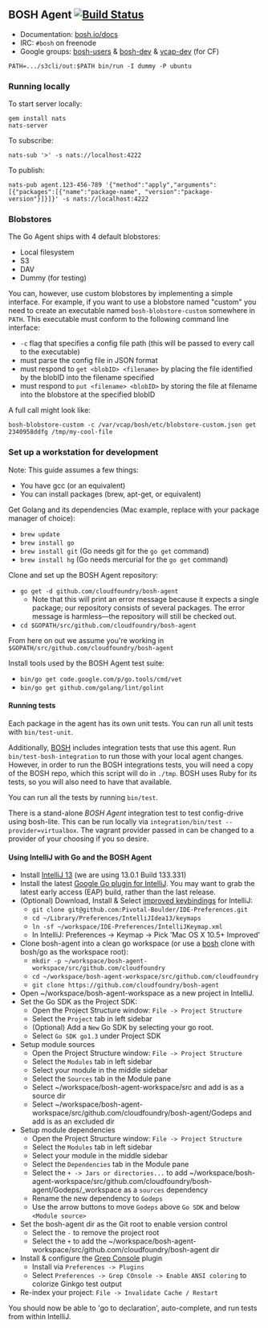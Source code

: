 ## BOSH Agent [![Build Status](https://travis-ci.org/cloudfoundry/bosh-agent.png?branch=master)](https://travis-ci.org/cloudfoundry/bosh-agent)

* Documentation: [bosh.io/docs](https://bosh.io/bosh)
* IRC: `#bosh` on freenode
* Google groups:
  [bosh-users](https://groups.google.com/a/cloudfoundry.org/group/bosh-users/topics) &
  [bosh-dev](https://groups.google.com/a/cloudfoundry.org/group/bosh-dev/topics) &
  [vcap-dev](https://groups.google.com/a/cloudfoundry.org/group/vcap-dev/topics) (for CF)

```
PATH=.../s3cli/out:$PATH bin/run -I dummy -P ubuntu
```

### Running locally

To start server locally:

    gem install nats
    nats-server

To subscribe:

    nats-sub '>' -s nats://localhost:4222

To publish:

    nats-pub agent.123-456-789 '{"method":"apply","arguments":[{"packages":[{"name":"package-name", "version":"package-version"}]}]}' -s nats://localhost:4222


### Blobstores

The Go Agent ships with 4 default blobstores:

- Local filesystem
- S3
- DAV
- Dummy (for testing)

You can, however, use custom blobstores by implementing a simple interface. For example, if you want to use a blobstore named "custom" you need to create an executable named `bosh-blobstore-custom` somewhere in `PATH`. This executable must conform to the following command line interface:

- `-c` flag that specifies a config file path (this will be passed to every call to the executable)
- must parse the config file in JSON format
- must respond to `get <blobID> <filename>` by placing the file identified by the blobID into the filename specified
- must respond to `put <filename> <blobID>` by storing the file at filename into the blobstore at the specified blobID

A full call might look like:

    bosh-blobstore-custom -c /var/vcap/bosh/etc/blobstore-custom.json get 2340958ddfg /tmp/my-cool-file


### Set up a workstation for development

Note: This guide assumes a few things:

- You have gcc (or an equivalent)
- You can install packages (brew, apt-get, or equivalent)

Get Golang and its dependencies (Mac example, replace with your package manager of choice):

- `brew update`
- `brew install go`
- `brew install git` (Go needs git for the `go get` command)
- `brew install hg` (Go needs mercurial for the `go get` command)

Clone and set up the BOSH Agent repository:

- `go get -d github.com/cloudfoundry/bosh-agent`
    - Note that this will print an error message because it expects a single package; our repository consists of several packages.
      The error message is harmless—the repository will still be checked out.
- `cd $GOPATH/src/github.com/cloudfoundry/bosh-agent`

From here on out we assume you're working in `$GOPATH/src/github.com/cloudfoundry/bosh-agent`

Install tools used by the BOSH Agent test suite:

- `bin/go get code.google.com/p/go.tools/cmd/vet`
- `bin/go get github.com/golang/lint/golint`

#### Running tests

Each package in the agent has its own unit tests. You can run all unit tests with `bin/test-unit`.

Additionally, [BOSH](https://github.com/cloudfoundry/bosh) includes integration tests that use this agent.
Run `bin/test-bosh-integration` to run those with your local agent changes.
However, in order to run the BOSH integrations tests, you will need a copy of the BOSH repo, which this script will do in `./tmp`.
BOSH uses Ruby for its tests, so you will also need to have that available.

You can run all the tests by running `bin/test`.

There is a stand-alone _BOSH Agent_ integration test to test config-drive using bosh-lite. This can be run locally via `integration/bin/test --provider=virtualbox`. The vagrant provider passed in can be changed to a provider of your choosing if you so desire.

#### Using IntelliJ with Go and the BOSH Agent

- Install [IntelliJ 13](http://www.jetbrains.com/idea/download/index.html) (we are using 13.0.1 Build 133.331)
- Install the latest [Google Go plugin for IntelliJ](https://github.com/go-lang-plugin-org/go-lang-idea-plugin). You may want to grab the latest early access (EAP) build, rather than the last release.
- (Optional) Download, Install & Select [improved keybindings](https://github.com/Pivotal-Boulder/IDE-Preferences) for IntelliJ:
    - `git clone git@github.com:Pivotal-Boulder/IDE-Preferences.git`
    - `cd ~/Library/Preferences/IntelliJIdea13/keymaps`
    - `ln -sf ~/workspace/IDE-Preferences/IntelliJKeymap.xml`
    - In IntelliJ: Preferences -> Keymap -> Pick 'Mac OS X 10.5+ Improved'
- Clone bosh-agent into a clean go workspace (or use a [bosh](https://github.com/cloudfoundry/bosh) clone with bosh/go as the workspace root):
    - `mkdir -p ~/workspace/bosh-agent-workspace/src/github.com/cloudfoundry`
    - `cd ~/workspace/bosh-agent-workspace/src/github.com/cloudfoundry`
    - `git clone https://github.com/cloudfoundry/bosh-agent`
- Open ~/workspace/bosh-agent-workspace as a new project in IntelliJ.
- Set the Go SDK as the Project SDK: 
    - Open the Project Structure window: `File -> Project Structure`
    - Select the `Project` tab in left sidebar
    - (Optional) Add a `New` Go SDK by selecting your go root. 
    - Select `Go SDK go1.3` under Project SDK
- Setup module sources
    - Open the Project Structure window: `File -> Project Structure`
    - Select the `Modules` tab in left sidebar
    - Select your module in the middle sidebar
    - Select the `Sources` tab in the Module pane
    - Select ~/workspace/bosh-agent-workspace/src and add is as a source dir
    - Select ~/workspace/bosh-agent-workspace/src/github.com/cloudfoundry/bosh-agent/Godeps and add is as an excluded dir
- Setup module dependencies
    - Open the Project Structure window: `File -> Project Structure`
    - Select the `Modules` tab in left sidebar
    - Select your module in the middle sidebar
    - Select the `Dependencies` tab in the Module pane
    - Select the `+ -> Jars or directories...` to add ~/workspace/bosh-agent-workspace/src/github.com/cloudfoundry/bosh-agent/Godeps/_workspace as a `sources` dependency
    - Rename the new dependency to `Godeps`
    - Use the arrow buttons to move `Godeps` above `Go SDK` and below `<Module source>`
- Set the bosh-agent dir as the Git root to enable version control
    - Select the `-` to remove the project root
    - Select the `+` to add the ~/workspace/bosh-agent-workspace/src/github.com/cloudfoundry/bosh-agent dir
- Install & configure the [Grep Console](https://github.com/krasa/GrepConsole) plugin
    - Install via `Preferences -> Plugins`
    - Select `Preferences -> Grep COnsole -> Enable ANSI coloring` to colorize Ginkgo test output
- Re-index your project: `File -> Invalidate Cache / Restart`

You should now be able to 'go to declaration', auto-complete, and run tests from within IntelliJ.

